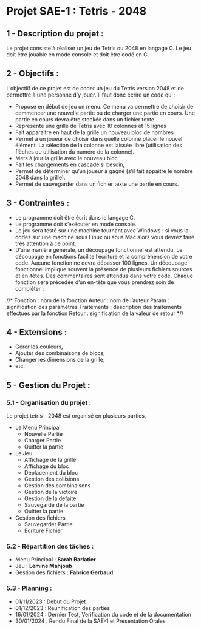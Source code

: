# Projet SAE-1 : Tetris - 2048

## 1 - Description du projet :

Le projet consiste à réaliser un jeu de Tetris ou 2048 en langage C.
Le jeu doit être jouable en mode console et doit être codé en C.



## 2 - Objectifs :
L’objectiif de ce projet est de coder un jeu du Tetris version 2048 et de permettre à une
personne d’y jouer. Il faut donc écrire un code qui :
- Propose en début de jeu un menu. Ce menu va permettre de choisir de commencer une
nouvelle partie ou de charger une partie en cours. Une partie en cours devra être
stockée dans un fichier texte.
- Représente une grille de Tetris avec 10 colonnes et 15 lignes
- Fait apparaitre en haut de la grille un nouveau bloc de nombres
- Permet à un joueur de choisir dans quelle colonne placer le nouvel élément. La sélection
de la colonne est laissée libre (utilisation des flèches ou utilisation du numéro de la
colonne).
- Mets à jour la grille avec le nouveau bloc
- Fait les changements en cascade si besoin,
- Permet de déterminer qu’un joueur a gagné (s’il fait appaitre le nombre 2048 dans la
grille).
- Permet de sauvegarder dans un fichier texte une partie en cours.

## 3 - Contraintes :
- Le programme doit être écrit dans le langage C.
- Le programme doit s’exécuter en mode console.
- Le jeu sera testé sur une machine tournant avec Windows : si vous la codez sur une
machine sous Linux ou sous Mac alors vous devrez faire très attention à ce point.
- D’une manière générale, un découpage fonctionnel est attendu. Le découpage en
fonctions facilite l’écriture et la compréhension de votre code. Aucune fonction ne devra
dépasser 100 lignes. Un découpage fonctionnel implique souvent la présence de
plusieurs fichiers sources et en-têtes. Des commentaires sont attendus dans votre code.
Chaque fonction sera précédée d’un en-tête que vous prendrez soin de compléter :

//*
Fonction : nom de la fonction
Auteur : nom de l’auteur
Param : signification des paramètres
Traitements : description des traitements effectués par la fonction
Retour : signification de la valeur de retour
*//

## 4 - Extensions :
- Gérer les couleurs,
- Ajouter des combinaisons de blocs,
- Changer les dimensions de la grille,
- etc.

## 5 - Gestion du Projet :

### 5.1 - Organisation du projet :

Le projet tetris - 2048 est organisé en plusieurs parties,
- Le Menu Principal
  - Nouvelle Partie
  - Charger Partie
  - Quitter la partie
- Le Jeu
  - Affichage de la grille
  - Affichage du bloc
  - Déplacement du bloc
  - Gestion des collisions
  - Gestion des combinaisons
  - Gestion de la victoire
  - Gestion de la defaite
  - Sauvegarde de la partie
  - Quitter la partie
- Gestion des fichiers
  - Sauvegarder Partie
  - Ecriture Fichier

### 5.2 - Répartition des tâches :

- Menu Principal : **Sarah Barlatier**
- Jeu : **Lemine Mahjoub**
- Gestion des fichiers : **Fabrice Gerbaud**

### 5.3 - Planning :

- 01/11/2023 : Debut du Projet
- 01/12/2023 : Reunification des parties
- 16/01/2024 : Dernier Test, Verification du code et de la documentation
- 30/01/2024 : Rendu Final de la SAE-1 et Presentation Orales